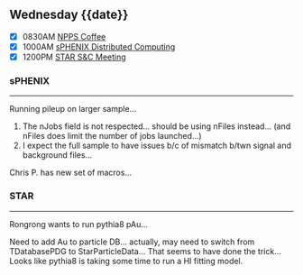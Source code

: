 ## Wednesday {{date}}

- [x] 0830AM [NPPS Coffee](https://bnl.zoomgov.com/j/16157150845?pwd=NXNqTi9ZWEFBKzYwRXQ5U3NXU1dBZz09)
- [x] 1000AM [sPHENIX Distributed Computing](https://bnl.zoomgov.com/j/16157150845?pwd=NXNqTi9ZWEFBKzYwRXQ5U3NXU1dBZz09)
- [x] 1200PM [STAR S&C Meeting](https://lbnl.zoom.us/j/97026562983?pwd=VGVXbzhYUUhheEJ2cFMyVVdVRXowZz09)

### sPHENIX
-------------------


Running pileup on larger sample...
1) The nJobs field is not respected... should be using nFiles instead... (and nFiles does limit the number of jobs launched...)
2) I expect the full sample to have issues b/c of mismatch b/twn signal and background files...

Chris P. has new set of macros... 

### STAR
----------------------

Rongrong wants to run pythia8 pAu...

Need to add Au to particle DB... actually, may need to switch from TDatabasePDG to StarParticleData...  That seems to have done the trick...  Looks like pythia8 is taking some time to run a HI fitting model.








